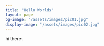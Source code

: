 ```yaml
---
title: "Hello Worlds"
layout: page
bg-image: "/assets/images/pic01.jpg"
display-image: "/assets/images/pic02.jpg"
---
```

hi there. 